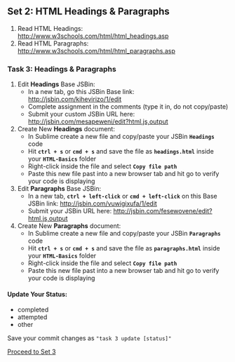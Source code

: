 ## Set 2: HTML Headings & Paragraphs

1.  Read HTML Headings:	<http://www.w3schools.com/html/html_headings.asp>
2.  Read HTML Paragraphs:	<http://www.w3schools.com/html/html_paragraphs.asp>

### Task 3: Headings & Paragraphs

1. Edit __Headings__ Base JSBin: 
    * In a new tab, go this JSBin Base link: <http://jsbin.com/kihevirizo/1/edit>
    * Complete assignment in the comments (type it in, do not copy/paste)
    * Submit your custom JSBin URL here: http://jsbin.com/mesapeweni/edit?html,js,output
2. Create New __Headings__ document:
    * In Sublime create a new file and copy/paste your JSBin __`Headings`__ code
    * Hit __`ctrl + s`__ or __`cmd + s`__ and save the file as  __`headings.html`__ inside your __`HTML-Basics`__ folder
    * Right-click inside the file and select __`Copy file path`__
    * Paste this new file past into a new browser tab and hit go to verify your code is displaying
3. Edit __Paragraphs__ Base JSBin:
    * In a new tab, __`ctrl + left-click`__ or __`cmd + left-click`__ on this Base JSBin link: <http://jsbin.com/vuwigixufa/1/edit> 
    * Submit your JSBin URL here: http://jsbin.com/fesewovene/edit?html,js,output
4. Create New __Paragraphs__ document:
    * In Sublime create a new file and copy/paste your JSBin __`Paragraphs`__ code
    * Hit __`ctrl + s`__ or __`cmd + s`__ and save the file as  __`paragraphs.html`__ inside your __`HTML-Basics`__ folder
    * Right-click inside the file and select __`Copy file path`__
    * Paste this new file past into a new browser tab and hit go to verify your code is displaying

#### Update Your Status:
- completed
- attempted
- other

Save your commit changes as `"task 3 update [status]"`

[Proceed to Set 3](set_3.md)
